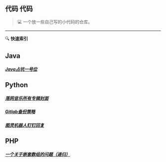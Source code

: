 ## 代码 代码

> :computer: 一个放一些自己写的小代码的仓库。 
-----
:mag: **快速索引**
## Java

##### [Java占坑一号位](build/docs/安装Docker.md)

## Python 

##### [落网音乐所有专辑封面](code/python/落网音乐所有专辑封面.md)
##### [Gitlab备份策略](code/python/Gitlab等的备份策略.md)
##### [图灵机器人钉钉回复](code/python/图灵机器人钉钉回复.md)

## PHP

##### [一个关于嵌套数组的问题（递归）](code/php/V站新人首答.md)




